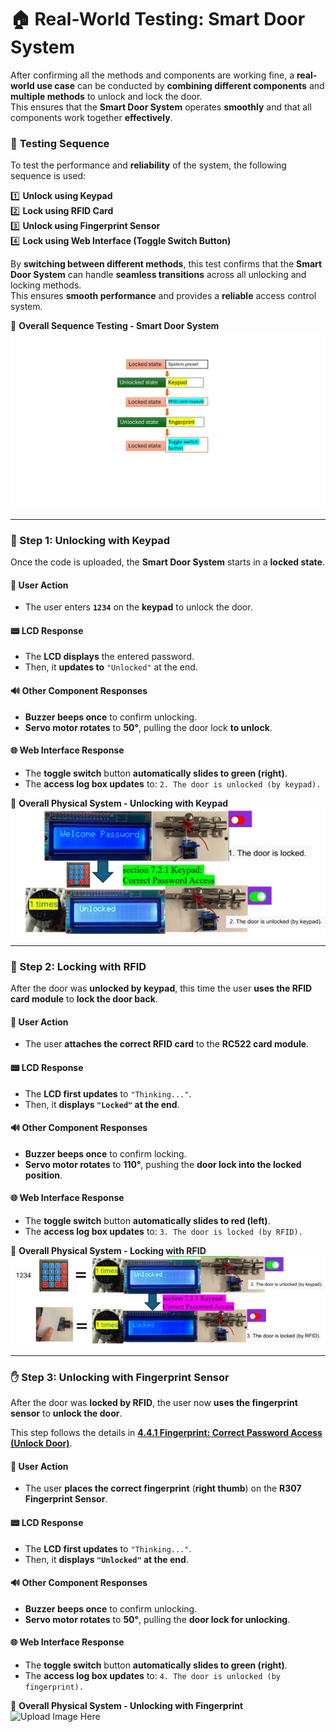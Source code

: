 # 🏠 Real-World Testing: Smart Door System

After confirming all the methods and components are working fine, a **real-world use case** can be conducted by **combining different components** and **multiple methods** to unlock and lock the door.  
This ensures that the **Smart Door System** operates **smoothly** and that all components work together **effectively**.

### 🔄 **Testing Sequence**
To test the performance and **reliability** of the system, the following sequence is used:

1️⃣ **Unlock using Keypad**  
2️⃣ **Lock using RFID Card**  
3️⃣ **Unlock using Fingerprint Sensor**  
4️⃣ **Lock using Web Interface (Toggle Switch Button)**  

By **switching between different methods**, this test confirms that the **Smart Door System** can handle **seamless transitions** across all unlocking and locking methods.  
This ensures **smooth performance** and provides a **reliable** access control system.

📸 **Overall Sequence Testing - Smart Door System**
![Upload Image Here](https://github.com/Hotsunlok/ESP32-smart-door-system/blob/46a39429787227c524423c66d8675fc626f4df13/assets/Overallsequencetesting.jpg)

---

### 🔢 Step 1: Unlocking with Keypad

Once the code is uploaded, the **Smart Door System** starts in a **locked state**.  

#### 📌 **User Action**
- The user enters **`1234`** on the **keypad** to unlock the door.

#### 📟 **LCD Response**
- The **LCD displays** the entered password.  
- Then, it **updates to** `"Unlocked"` at the end.

#### 🔊 **Other Component Responses**
- **Buzzer beeps once** to confirm unlocking.  
- **Servo motor rotates** to **50°**, pulling the door lock **to unlock**.  

#### 🌐 **Web Interface Response**
- The **toggle switch** button **automatically slides to green (right)**.  
- The **access log box updates** to: `2. The door is unlocked (by keypad).`


📸 **Overall Physical System - Unlocking with Keypad**  
![Upload Image Here](https://github.com/Hotsunlok/ESP32-smart-door-system/blob/61217594ae0c56df7eb9f97c5458340369792abb/assets/step1.jpg)

---
### 📡 Step 2: Locking with RFID

After the door was **unlocked by keypad**, this time the user **uses the RFID card module** to **lock the door back**.

#### 📌 **User Action**
- The user **attaches the correct RFID card** to the **RC522 card module**.

#### 📟 **LCD Response**
- The **LCD first updates** to `"Thinking..."`.  
- Then, it **displays `"Locked"` at the end**.

#### 🔊 **Other Component Responses**
- **Buzzer beeps once** to confirm locking.  
- **Servo motor rotates** to **110°**, pushing the **door lock into the locked position**.  

#### 🌐 **Web Interface Response**
- The **toggle switch** button **automatically slides to red (left)**.  
- The **access log box updates** to: `3. The door is locked (by RFID).`


📸 **Overall Physical System - Locking with RFID**  
![Upload Image Here](https://github.com/Hotsunlok/ESP32-smart-door-system/blob/bd515f1ff14baee6ea413ee09ac0cbc05c2c0724/assets/step2.jpg)

---
### ✋ Step 3: Unlocking with Fingerprint Sensor

After the door was **locked by RFID**, the user now **uses the fingerprint sensor** to **unlock the door**.

This step follows the details in **[4.4.1 Fingerprint: Correct Password Access (Unlock Door)](Your-Link-Here)**.

#### 📌 **User Action**
- The user **places the correct fingerprint** (**right thumb**) on the **R307 Fingerprint Sensor**.

#### 📟 **LCD Response**
- The **LCD first updates** to `"Thinking..."`.  
- Then, it **displays `"Unlocked"` at the end**.

#### 🔊 **Other Component Responses**
- **Buzzer beeps once** to confirm unlocking.  
- **Servo motor rotates** to **50°**, pulling the **door lock for unlocking**.

#### 🌐 **Web Interface Response**
- The **toggle switch** button **automatically slides to green (right)**.  
- The **access log box updates** to: `4. The door is unlocked (by fingerprint).`


📸 **Overall Physical System - Unlocking with Fingerprint**  
![Upload Image Here](Your-Image-Link-Here)

